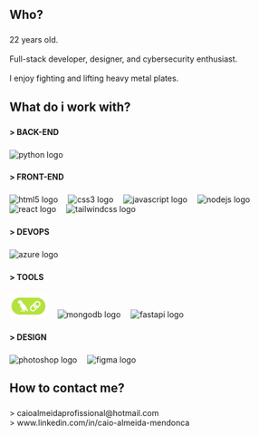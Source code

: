 <h2 align="left">Who?</h2>

###

<p align="left">22 years old.<br><br>Full-stack developer, designer, and cybersecurity enthusiast.<br><br>I enjoy fighting and lifting heavy metal plates.</p>

###

<h2 align="left">What do i work with?</h2>

###

<h4 align="left">> BACK-END</h4>

###

<div align="left">
  <img src="https://cdn.jsdelivr.net/gh/devicons/devicon/icons/python/python-original.svg" height="30" alt="python logo"  />
</div>

###

<h4 align="left">> FRONT-END</h4>

###

<div align="left">
  <img src="https://cdn.jsdelivr.net/gh/devicons/devicon/icons/html5/html5-original.svg" height="30" alt="html5 logo"  />
  <img width="10" />
  <img src="https://cdn.jsdelivr.net/gh/devicons/devicon/icons/css3/css3-original.svg" height="30" alt="css3 logo"  />
  <img width="10" />
  <img src="https://cdn.jsdelivr.net/gh/devicons/devicon/icons/javascript/javascript-original.svg" height="30" alt="javascript logo"  />
  <img width="10" />
  <img src="https://cdn.jsdelivr.net/gh/devicons/devicon/icons/nodejs/nodejs-original.svg" height="30" alt="nodejs logo"  />
  <img width="10" />
  <img src="https://cdn.jsdelivr.net/gh/devicons/devicon/icons/react/react-original.svg" height="30" alt="react logo"  />
  <img width="10" />
  <img src="https://skillicons.dev/icons?i=tailwind" height="30" alt="tailwindcss logo"  />
</div>

###

<h4 align="left">> DEVOPS</h4>

###

<div align="left">
  <img src="https://skillicons.dev/icons?i=azure" height="30" alt="azure logo"  />
</div>

###

<h4 align="left">> TOOLS</h4>

###

<div align="left">
  <img src="./imagens/langchain.png" height="40" alt="langchain logo" />
  <img width="10" />
  <img src="https://skillicons.dev/icons?i=mongodb" height="30" alt="mongodb logo" />
  <img width="10" />
  <img src="https://skillicons.dev/icons?i=fastapi" height="30" alt="fastapi logo" />
</div>


###

<h4 align="left">> DESIGN</h4>

###

<div align="left">
  <img src="https://cdn.simpleicons.org/adobephotoshop/31A8FF" height="30" alt="photoshop logo"  />
  <img width="10" />
  <img src="https://skillicons.dev/icons?i=figma" height="30" alt="figma logo"  />
</div>

###

<h2 align="left">How to contact me?</h2>

###

<p align="left">> caioalmeidaprofissional@hotmail.com<br>> www.linkedin.com/in/caio-almeida-mendonca</p>

###
